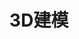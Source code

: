 ﻿---
title: 3D建模
type: docs
weight: 70
url: /zh/python-net/3d-modeling/
description: 关于3D建模的文章在Aspose.3D Python via .NET。
---
